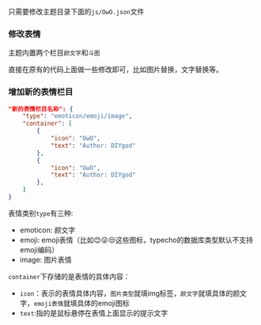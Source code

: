 只需要修改主题目录下面的`js/OwO.json`文件

### 修改表情

主题内置两个栏目`颜文字`和`斗图`

直接在原有的代码上面做一些修改即可，比如图片替换，文字替换等。

### 增加新的表情栏目

```json
"新的表情栏目名称": {
    "type": "emoticon/emoji/image",
    "container": [
        {
            "icon": "OωO",
            "text": "Author: DIYgod"
        },
        {
            "icon": "OωO",
            "text": "Author: DIYgod"
        },
    ]
}
```

表情类别`type`有三种:

* emoticon: 颜文字
* emoji: emoji表情（比如😊😜😒这些图标，typecho的数据库类型默认不支持emoji编码）
* image: 图片表情

`container`下存储的是表情的具体内容：

* `icon`：表示的表情具体内容，`图片类型`就填img标签，`颜文字`就填具体的颜文字，`emoji表情`就填具体的emoji图标
* `text`:指的是鼠标悬停在表情上面显示的提示文字
